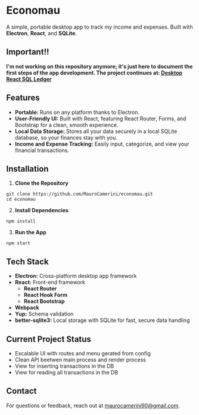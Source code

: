 # Economau
A simple, portable desktop app to track my income and expenses. Built with **Electron**, **React**, and **SQLite**.

## Important!!

  **I'm not working on this repository anymore; it's just here to document the first steps of the app development. The project continues at: [Desktop React SQL Ledger](https://github.com/MauroCamerini/desktop-react-sql-ledger)**

## Features
- **Portable:** Runs on any platform thanks to Electron.
- **User-Friendly UI:** Built with React, featuring React Router, Forms, and Bootstrap for a clean, smooth experience.
- **Local Data Storage:** Stores all your data securely in a local SQLite database, so your finances stay with you.
- **Income and Expense Tracking:** Easily input, categorize, and view your financial transactions.

## Installation
1. **Clone the Repository**
```
git clone https://github.com/MauroCamerini/economau.git
cd economau
```
2. **Install Dependencies**
```
npm install
```
3. **Run the App**
```
npm start
```

## Tech Stack
- **Electron:** Cross-platform desktop app framework
- **React:** Front-end framework
    - **React Router**
    - **React Hook Form**
    - **React Bootstrap**
- **Webpack**
- **Yup:** Schema validation
- **better-sqlite3:** Local storage with SQLite for fast, secure data handling

## Current Project Status
- Escalable UI with routes and menu gerated from config
- Clean API beetwen main process and render process
- View for inserting transactions in the DB
- View for reading all transactions in the DB

## Contact
For questions or feedback, reach out at maurocamerini90@gmail.com.